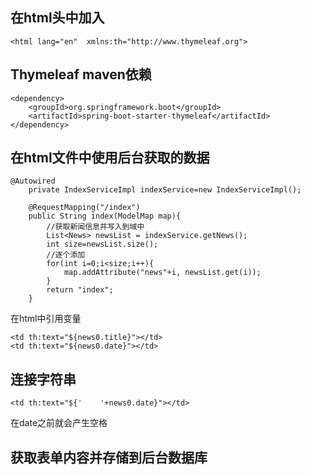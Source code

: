 ## 在html头中加入
```
<html lang="en"  xmlns:th="http://www.thymeleaf.org">
```

## Thymeleaf maven依赖
```
<dependency>
    <groupId>org.springframework.boot</groupId>
    <artifactId>spring-boot-starter-thymeleaf</artifactId>
</dependency>
```



## 在html文件中使用后台获取的数据
```
@Autowired
    private IndexServiceImpl indexService=new IndexServiceImpl();

    @RequestMapping("/index")
    public String index(ModelMap map){
        //获取新闻信息并写入到域中
        List<News> newsList = indexService.getNews();
        int size=newsList.size();
        //逐个添加
        for(int i=0;i<size;i++){
            map.addAttribute("news"+i, newsList.get(i));
        }
        return "index";
    }
```
在html中引用变量
```
<td th:text="${news0.title}"></td>
<td th:text="${news0.date}"></td>
 ```

## 连接字符串
```
<td th:text="${'    '+news0.date}"></td>
```
在date之前就会产生空格

## 获取表单内容并存储到后台数据库